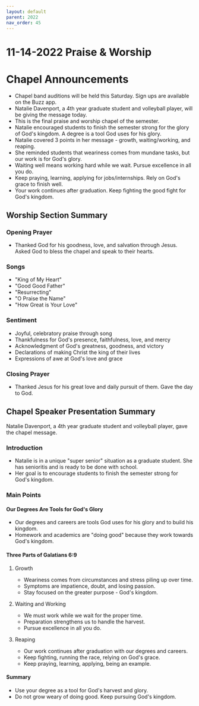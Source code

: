 ```yaml
---
layout: default
parent: 2022
nav_order: 45
---
```


# 11-14-2022 Praise & Worship



# Chapel Announcements

- Chapel band auditions will be held this Saturday. Sign ups are available on the Buzz app.
- Natalie Davenport, a 4th year graduate student and volleyball player, will be giving the message today. 
- This is the final praise and worship chapel of the semester.
- Natalie encouraged students to finish the semester strong for the glory of God's kingdom. A degree is a tool God uses for his glory.
- Natalie covered 3 points in her message - growth, waiting/working, and reaping. 
- She reminded students that weariness comes from mundane tasks, but our work is for God's glory. 
- Waiting well means working hard while we wait. Pursue excellence in all you do.
- Keep praying, learning, applying for jobs/internships. Rely on God's grace to finish well.
- Your work continues after graduation. Keep fighting the good fight for God's kingdom.


## Worship Section Summary

### Opening Prayer

- Thanked God for his goodness, love, and salvation through Jesus. Asked God to bless the chapel and speak to their hearts.  

### Songs 

- "King of My Heart" 
- "Good Good Father"
- "Resurrecting" 
- "O Praise the Name" 
- "How Great is Your Love"

### Sentiment 

- Joyful, celebratory praise through song 
- Thankfulness for God's presence, faithfulness, love, and mercy
- Acknowledgment of God's greatness, goodness, and victory
- Declarations of making Christ the king of their lives
- Expressions of awe at God's love and grace

### Closing Prayer

- Thanked Jesus for his great love and daily pursuit of them. Gave the day to God.


## Chapel Speaker Presentation Summary

Natalie Davenport, a 4th year graduate student and volleyball player, gave the chapel message. 

### Introduction

- Natalie is in a unique "super senior" situation as a graduate student. She has senioritis and is ready to be done with school.  
- Her goal is to encourage students to finish the semester strong for God's kingdom.

### Main Points

#### Our Degrees Are Tools for God's Glory

- Our degrees and careers are tools God uses for his glory and to build his kingdom.
- Homework and academics are "doing good" because they work towards God's kingdom.

#### Three Parts of Galatians 6:9

1. Growth  
    - Weariness comes from circumstances and stress piling up over time.
    - Symptoms are impatience, doubt, and losing passion.  
    - Stay focused on the greater purpose - God's kingdom.

2. Waiting and Working  
    - We must work while we wait for the proper time.  
    - Preparation strengthens us to handle the harvest.  
    - Pursue excellence in all you do.

3. Reaping  
    - Our work continues after graduation with our degrees and careers.
    - Keep fighting, running the race, relying on God's grace.
    - Keep praying, learning, applying, being an example. 

#### Summary

- Use your degree as a tool for God's harvest and glory.
- Do not grow weary of doing good. Keep pursuing God's kingdom.